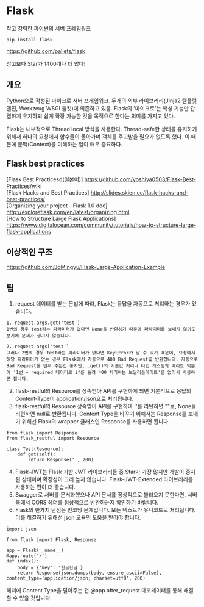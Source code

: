 # Flask
작고 강력한 파이썬의 서버 프레임워크
~~~
pip install flask
~~~
<https://github.com/pallets/flask>

장고보다 Star가 1400개나 더 많다!

## 개요
Python으로 작성된 마이크로 서버 프레임워크. 두개의 외부 라이브러리(Jinja2 템플릿 엔진, Werkzeug WSGI 툴킷)에 의존하고 있음. Flask의 '마이크로'는 핵싱 기능만 간결하게 유지하되 쉽게 확장 가능한 것을 목적으로 한다는 의미를 가지고 있다.

Flask는 내부적으로 Thread local 방식을 사용한다. Thread-safe한 상태를 유지하기 위해서 하나의 요청에서 함수들이 돌아가며 객체를 주고받을 필요가 없도록 했다. 이 때문에 문맥(Context)를 이해하는 일이 매우 중요하다.

## Flask best practices
[Flask Best Practicesd(일본어)] <https://github.com/yoshiya0503/Flask-Best-Practices/wiki>  
[Flask Hacks and Best Practices] <http://slides.skien.cc/flask-hacks-and-best-practices/>  
[Organizing your project - Flask 1.0 doc] <http://exploreflask.com/en/latest/organizing.html>  
[How to Structure Large Flask Applications] <https://www.digitalocean.com/community/tutorials/how-to-structure-large-flask-applications>

## 이상적인 구조
<https://github.com/JoMingyu/Flask-Large-Application-Example>

## 팁
1. request 데이터를 받는 문법에 따라, Flask는 응답을 자동으로 처리하는 경우가 있습니다.
~~~
1. request.args.get('test')
1번의 경우 test라는 파라미터가 없다면 None을 반환하기 때문에 파라미터를 보내지 않아도 분기에 문제가 생기지 않습니다.

2. request.args['test']
그러나 2번의 경우 test라는 파라미터가 없다면 KeyError가 날 수 있기 때문에, 요청에서 해당 파라미터가 없는 경우 Flask에서 자동으로 400 Bad Request를 반환합니다. 자동으로 Bad Request를 던져 주는건 좋지만, .get()의 기본값 처리나 타입 캐스팅의 메리트 덕분에 '1번 + required 데이터로 if를 돌려 400 처리하는 보일러플레이트'를 얹어서 사용하곤 합니다.
~~~
2. flask-restful의 Resource를 상속받아 API를 구현하게 되면 기본적으로 응답의 Content-Type이 application/json으로 처리됩니다.
3. flask-restful의 Resource 상속받아 API를 구현하여 ''를 리턴하면 ""로, None을 리턴하면 null로 반환됩니다. Content Type을 바꾸기 위해서는 Response를 보내기 위해선 Flask의 wrapper 클래스인 Response를 사용하면 됩니다.
~~~
from flask import Response
from flask_restful import Resource

class Test(Resource):
    def get(self):
        return Response('', 200)
~~~
4. Flask-JWT는 Flask 기반 JWT 라이브러리들 중 Star가 가장 많지만 개발이 중지된 상태이며 확장성이 그리 높지 않습니다. Flask-JWT-Extended 라이브러리를 사용하는 편이 더 좋습니다.
5. Swagger로 서버를 문서화했으나 API 문서를 정상적으로 불러오지 못한다면, 서버 측에서 CORS 헤더를 정상적으로 반환하는지 확인하기 바랍니다.
6. Flask의 한가지 단점은 인코딩 문제입니다. 모든 텍스트가 유니코드로 처리됩니다. 이를 해결하기 위해선 json 모듈의 도움을 받아야 합니다.
~~~
import json

from flask import Flask, Response

app = Flask(__name__)
@app.route('/')
def index():
    body = {'key': '한글한글'}
    return Response(json.dumps(body, ensure_ascii=False), content_type='application/json; charset=utf8', 200)
~~~
헤더에 Content Type을 달아주는 건 @app.after_request 데코레이터를 통해 해결할 수 있을 것입니다.
